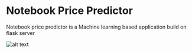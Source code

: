 # Notebook Price Predictor
Notebook price predictor is a Machine learning based application build on flask server

![alt text](https://github.com/Vihara-Diwyanjalee/Notebook-Price-Predictor/blob/master/Screenshort)
